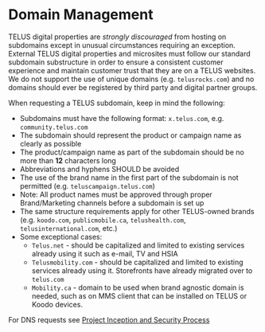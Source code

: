# Domain Management

TELUS digital properties are *strongly discouraged* from hosting on subdomains except in unusual circumstances requiring an exception. External TELUS digital properties and microsites must follow our standard subdomain substructure in order to ensure a consistent customer experience and maintain customer trust that they are on a TELUS websites. We do not support the use of unique domains (e.g. `telusrocks.com`) and no domains should ever be registered by third party and digital partner groups.

When requesting a TELUS subdomain, keep in mind the following:
- Subdomains must have the following format: `x.telus.com`, e.g. `community.telus.com`
- The subdomain should represent the product or campaign name as clearly as possible
- The product/campaign name as part of the subdomain should be no more than **12** characters long
- Abbreviations and hyphens SHOULD be avoided
- The use of the brand name in the first part of the subdomain is not permitted (e.g. `teluscampaign.telus.com`)
- Note: All product names must be approved through proper Brand/Marketing channels before a subdomain is set up
- The same structure requirements apply for other TELUS-owned brands (e.g. `koodo.com`, `publicmobile.ca`, `telushealth.com`, `telusinternational.com`, etc.)
- Some exceptional cases:
  - `Telus.net` - should be capitalized and limited to existing services already using it such as e-mail, TV and HSIA 
  - `Telusmobility.com` - should be capitalized and limited to existing services already using it. Storefronts have already migrated over to `telus.com`     	
  - `Mobility.ca` - domain to be used when brand agnostic domain is needed, such as on MMS client that can be installed on TELUS or Koodo devices.
  
For DNS requests see [Project Inception and Security Process](project-inception-and-security-process.md)
